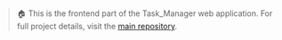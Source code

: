 >🏠 This is the frontend part of the Task_Manager web application. For full project details, visit the [main repository](https://github.com/D-2020483/Task_Manager).
